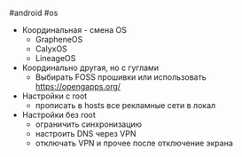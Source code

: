 #android #os 

- Координальная - смена OS
	- GrapheneOS
	- CalyxOS
	- LineageOS
- Координально другая, но с гуглами
	- Выбирать FOSS прошивки или использовать https://opengapps.org/
- Настройки с root
	- прописать в hosts все рекламные сети в локал
- Настройки без root
	- ограничить синхронизацию
	- настроить DNS через VPN
	- отключать VPN и прочее после отключение экрана